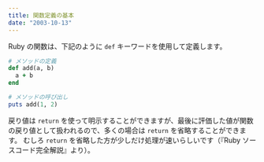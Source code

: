 ```yaml
---
title: 関数定義の基本
date: "2003-10-13"
---
```


Ruby の関数は、下記のように `def` キーワードを使用して定義します。

```Ruby
# メソッドの定義
def add(a, b)
  a + b
end

# メソッドの呼び出し
puts add(1, 2)
```

戻り値は `return` を使って明示することができますが、最後に評価した値が関数の戻り値として扱われるので、多くの場合は `return` を省略することができます。
むしろ `return` を省略した方が少しだけ処理が速いらしいです（『Ruby ソースコード完全解説』より）。

